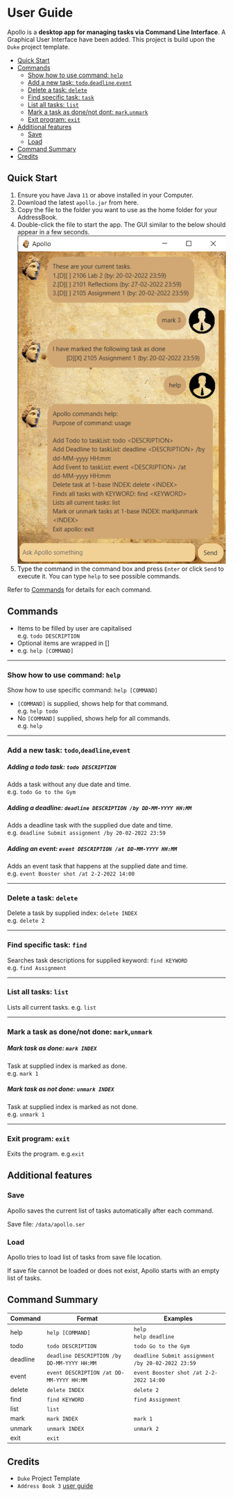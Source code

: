 # User Guide

Apollo is a **desktop app for managing tasks via Command Line Interface**. 
A Graphical User Interface have been added. This project is build upon the `Duke` project template. 

- [Quick Start](https://github.com/j4ck990/ip/blob/master/docs/README.md#quick-start)
- [Commands](https://github.com/j4ck990/ip/blob/master/docs/README.md#commands)
  - [Show how to use command: `help`](https://github.com/j4ck990/ip/blob/master/docs/README.md#show-how-to-use-command-help)
  - [Add a new task: `todo`,`deadline`,`event`](https://github.com/j4ck990/ip/blob/master/docs/README.md#add-a-new-task-tododeadlineevent)
  - [Delete a task: `delete`](https://github.com/j4ck990/ip/blob/master/docs/README.md#delete-a-task-delete)
  - [Find specific task: `task`](https://github.com/j4ck990/ip/blob/master/docs/README.md#find-specific-task-find)
  - [List all tasks: `list`](https://github.com/j4ck990/ip/blob/master/docs/README.md#list-all-tasks-list)
  - [Mark a task as done/not dont: `mark`,`unmark`](https://github.com/j4ck990/ip/blob/master/docs/README.md#mark-a-task-as-donenot-done-markunmark)
  - [Exit program: `exit`](https://github.com/j4ck990/ip/blob/master/docs/README.md#exit-program-exit)
- [Additional features](https://github.com/j4ck990/ip/blob/master/docs/README.md#additional-features)
  - [Save](https://github.com/j4ck990/ip/blob/master/docs/README.md#save)
  - [Load](https://github.com/j4ck990/ip/blob/master/docs/README.md#load)
- [Command Summary](https://github.com/j4ck990/ip/blob/master/docs/README.md#command-summary)
- [Credits](https://github.com/j4ck990/ip/blob/master/docs/README.md#credits)

## Quick Start

1. Ensure you have Java `11` or above installed in your Computer.
2. Download the latest `apollo.jar` from here.
3. Copy the file to the folder you want to use as the home folder for your AddressBook. 
4. Double-click the file to start the app. The GUI similar to the below should appear in a few seconds.
   ![](https://github.com/j4ck990/ip/blob/master/docs/Ui.png)
5. Type the command in the command box and press `Enter` or click `Send` to execute it.
You can type `help` to see possible commands.

Refer to [Commands](https://github.com/j4ck990/ip/blob/master/docs/README.md#commands) 
for details for each command. 

## Commands

- Items to be filled by user are capitalised <br/>
 e.g. `todo DESCRIPTION`
- Optional items are wrapped in []
- e.g. `help [COMMAND]`

---

### Show how to use command: `help`
Show how to use specific command: `help [COMMAND]` <br/>
- `[COMMAND]` is supplied, shows help for that command. <br/>
e.g. `help todo`
- No `[COMMAND]` supplied, shows help for all commands. <br/>
e.g. `help`

---

### Add a new task: `todo`,`deadline`,`event`

##### Adding a todo task: `todo DESCRIPTION`
Adds a task without any due date and time. <br/>
e.g. `todo Go to the Gym`

##### Adding a deadline: `deadline DESCRIPTION /by DD-MM-YYYY HH:MM`
Adds a deadline task with the supplied due date and time. <br/>
e.g. `deadline Submit assignment /by 20-02-2022 23:59`

##### Adding an event: `event DESCRIPTION /at DD-MM-YYYY HH:MM`
Adds an event task that happens at the supplied date and time. <br/>
e.g. `event Booster shot /at 2-2-2022 14:00`

---

### Delete a task: `delete`
Delete a task by supplied index: `delete INDEX`<br/>
e.g. `delete 2`

---

### Find specific task: `find`
Searches task descriptions for supplied keyword: `find KEYWORD` <br/>
e.g. `find Assignment`

---

### List all tasks: `list`
Lists all current tasks.
e.g. `list`

---

### Mark a task as done/not done: `mark`,`unmark`
##### Mark task as done: `mark INDEX`
Task at supplied index is marked as done. <br/>
e.g. `mark 1`
##### Mark task as not done: `unmark INDEX`
Task at supplied index is marked as not done. <br/>
e.g. `unmark 1`

---

### Exit program: `exit`
Exits the program. 
e.g.`exit`

## Additional features
### Save
Apollo saves the current list of tasks automatically after each command. 

Save file: `/data/apollo.ser`

### Load
Apollo tries to load list of tasks from save file location. 

If save file cannot be loaded or does not exist, Apollo starts with an empty list of tasks.

## Command Summary
Command | Format | Examples
--- | --- | ---
help | `help [COMMAND]` | `help`<br/>`help deadline`
todo | `todo DESCRIPTION` | `todo Go to the Gym`
deadline | `deadline DESCRIPTION /by DD-MM-YYYY HH:MM` | `deadline Submit assignment /by 20-02-2022 23:59`
event | `event DESCRIPTION /at DD-MM-YYYY HH:MM` | `event Booster shot /at 2-2-2022 14:00`
delete | `delete INDEX` | `delete 2`
find | `find KEYWORD` | `find Assignment`
list | `list`
mark | `mark INDEX` | `mark 1`
unmark | `unmark INDEX` | `unmark 2`
exit | `exit`

## Credits
- `Duke` Project Template
- `Address Book 3` [user guide](https://se-education.org/addressbook-level3/UserGuide.html)